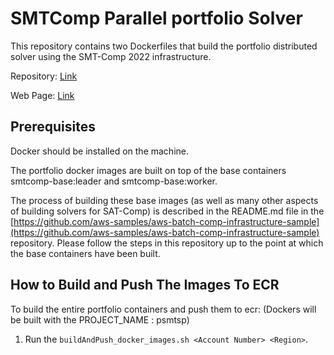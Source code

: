 # SMTComp Parallel portfolio Solver

This repository contains two Dockerfiles that build the portfolio distributed solver using the SMT-Comp 2022 infrastructure.

Repository: [Link](https://github.com/usi-verification-and-security/SMTS/tree/portfolio)

Web Page: [Link](http://verify.inf.usi.ch/opensmt2)

## Prerequisites

Docker should be installed on the machine.

The portfolio docker images are built on top of the base containers smtcomp-base:leader and smtcomp-base:worker.

The process of building these base images (as well as many other aspects of building solvers for SAT-Comp) is described in the README.md file in the [https://github.com/aws-samples/aws-batch-comp-infrastructure-sample](https://github.com/aws-samples/aws-batch-comp-infrastructure-sample) repository.
Please follow the steps in this repository up to the point at which the base containers have been built.

## How to Build and Push The Images To ECR

To build the entire portfolio containers and push them to ecr:
(Dockers will be built with the PROJECT_NAME : psmtsp)
1. Run the `buildAndPush_docker_images.sh <Account Number> <Region>`.

